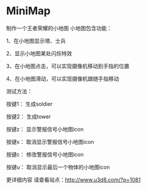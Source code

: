 # MiniMap
制作一个王者荣耀的小地图
小地图包含功能：

1、在小地图显示塔、士兵

2、显示小地图某处闪烁特效

3、在小地图点击，可以实现摄像机移动到手指的位置

4、在小地图滑动，可以实现摄像机跟随手指移动

测试方法：

按键1： 生成soldier

按键2： 生成tower

按键z： 显示警报信号小地图icon

按键x： 取消显示警报信号小地图icon

按键c： 修改警报信号小地图icon

按键u： 取消显示最后一个物体的小地图icon

更详细内容 请查看站点：http://www.u3d8.com/?p=1081
